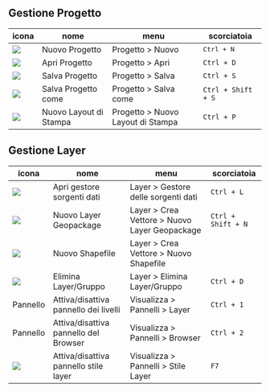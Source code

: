 ##  Gestione Progetto

icona  | nome                          | menu                              | scorciatoia
-------|-------------------------------|-----------------------------------|-----------
![](./imgs/icon/mActionFileNew.png)    | Nuovo Progetto                    | Progetto > Nuovo                  | <kbd>Ctrl + N</kbd>
![](./imgs/icon/mActionFileOpen.png)   | Apri Progetto                     | Progetto > Apri                   | `Ctrl + D`
![](./imgs/icon/mActionFileSave.png)   | Salva Progetto                    | Progetto > Salva                  | `Ctrl + S`
![](./imgs/icon/mActionFileSaveAs.png) | Salva Progetto come               | Progetto > Salva come             | `Ctrl + Shift + S`
![](./imgs/icon/mActionNewLayout.png)  | Nuovo Layout di Stampa            | Progetto > Nuovo Layout di Stampa | `Ctrl + P`

##  Gestione Layer
   
icona  | nome                       | menu                              | scorciatoia
-------|----------------------------|-----------------------------------|-----------
![](./imgs/icon/mActionDataSourceManager.png) | Apri gestore sorgenti dati | Layer > Gestore delle sorgenti dati | `Ctrl + L`
![](./imgs/icon/mActionNewGeoPackageLayer.png) | Nuovo Layer Geopackage | Layer > Crea Vettore > Nuovo Layer Geopackage  | `Ctrl + Shift + N`
![](./imgs/icon/mActionNewVectorLayer.png) | Nuovo Shapefile            | Layer > Crea Vettore > Nuovo Shapefile         | 
![](./imgs/icon/mActionRemoveLayer.png) | Elimina Layer/Gruppo          | Layer > Elimina Layer/Gruppo         | `Ctrl + D`
Pannello| Attiva/disattiva pannello dei livelli | Visualizza > Pannelli > Layer  | `Ctrl + 1`
Pannello| Attiva/disattiva pannello del Browser | Visualizza > Pannelli > Browser  | `Ctrl + 2`
![](./imgs/icon/symbology.png) | Attiva/disattiva pannello stile layer | Visualizza > Pannelli > Stile Layer  | `F7`

